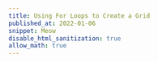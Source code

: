 ```yaml
---
title: Using For Loops to Create a Grid
published_at: 2022-01-06
snippet: Meow
disable_html_sanitization: true
allow_math: true
---
```


